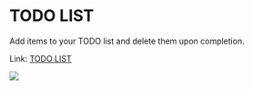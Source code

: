 # TODO LIST
Add items to your TODO list and delete them upon completion.

Link: [TODO LIST](https://starboi02.github.io/TODO-LIST/)

![](https://user-images.githubusercontent.com/58038202/91085868-b1f90e80-e66b-11ea-92e7-d535ede31cc7.png)
